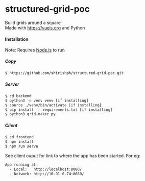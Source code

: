 # structured-grid-poc
Build grids around a square  
Made with https://vuejs.org and Python

#### Installation
Note: Requires [Node.js](https://nodejs.org/) to run

##### Copy
```sh
$ https://github.com/shirishph/structured-grid-poc.git
```

##### Server

```sh
$ cd backend
$ python3 -m venv venv [if installing]
$ source ./venv/bin/activate [if installing]
$ pip install -r requirements.txt [if installing]
$ python3 grid-maker.py
```

##### Client

```sh
$ cd frontend
$ npm install
$ npm run serve
```

See client ouput for link to where the app has been started. For eg:

```sh
App running at:
  - Local:   http://localhost:8080/ 
  - Network: http://10.91.0.74:8080/
```